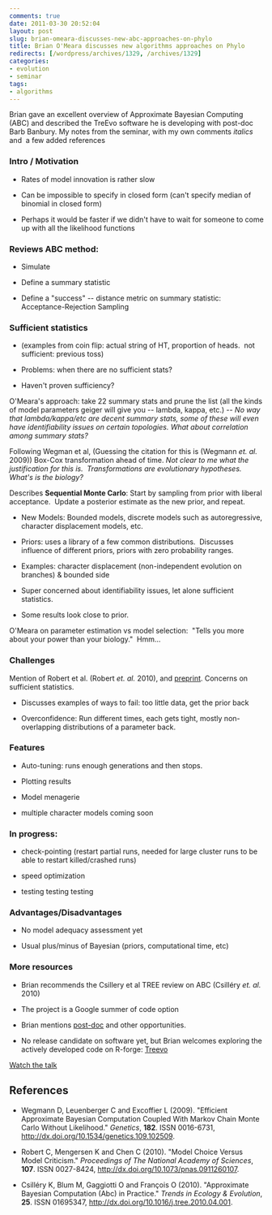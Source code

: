 ```yaml
---
comments: true
date: 2011-03-30 20:52:04
layout: post
slug: brian-omeara-discusses-new-abc-approaches-on-phylo
title: Brian O'Meara discusses new algorithms approaches on Phylo
redirects: [/wordpress/archives/1329, /archives/1329]
categories:
- evolution
- seminar
tags:
- algorithms
---
```


Brian gave an excellent overview of Approximate Bayesian Computing (ABC) and described the TreEvo software he is developing with post-doc Barb Banbury. My notes from the seminar, with my own comments _italics_ and  a few added references


### Intro / Motivation





	
  * Rates of model innovation is rather slow

	
  * Can be impossible to specify in closed form (can't specify median of binomial in closed form)

	
  * Perhaps it would be faster if we didn't have to wait for someone to come up with all the likelihood functions




### Reviews ABC method:





	
  * Simulate

	
  * Define a summary statistic

	
  * Define a "success" -- distance metric on summary statistic: Acceptance-Rejection Sampling




### Sufficient statistics





	
  * (examples from coin flip: actual string of HT, proportion of heads.  not sufficient: previous toss)

	
  * Problems: when there are no sufficient stats?

	
  * Haven't proven sufficiency?


O'Meara's approach: take 22 summary stats and prune the list (all the kinds of model parameters geiger will give you -- lambda, kappa, etc.) -- _No way that lambda/kappa/etc are decent summary stats, some of these will even have identifiability issues on certain topologies.  What about correlation among summary stats?_

Following Wegman et al, (Guessing the citation for this is (Wegmann _et. al._ 2009)) Box-Cox transformation ahead of time. _Not clear to me what the justification for this is.  Transformations are evolutionary hypotheses. What's is the biology?_

Describes **Sequential Monte Carlo**:
Start by sampling from prior with liberal acceptance.  Update a posterior estimate as the new prior, and repeat.



	
  * New Models: Bounded models, discrete models such as autoregressive, character displacement models, etc.

	
  * Priors: uses a library of a few common distributions.  Discusses influence of different priors, priors with zero probability ranges.

	
  * Examples: character displacement (non-independent evolution on branches) & bounded side

	
  * Super concerned about identifiability issues, let alone sufficient statistics.

	
  * Some results look close to prior.


O'Meara on parameter estimation vs model selection:  "Tells you more about your power than your biology."  Hmm...


### Challenges


Mention of Robert et al. (Robert _et. al._ 2010), and [preprint](http://arxiv.org/abs/1102.4432). Concerns on sufficient statistics.



	
  * Discusses examples of ways to fail: too little data, get the prior back

	
  * Overconfidence: Run different times, each gets tight, mostly non-overlapping distributions of a parameter back.




### Features





	
  * Auto-tuning: runs enough generations and then stops.

	
  * Plotting results

	
  * Model menagerie

	
  * multiple character models coming soon




### In progress:





	
  * check-pointing (restart partial runs, needed for large cluster runs to be able to restart killed/crashed runs)

	
  * speed optimization

	
  * testing testing testing




### Advantages/Disadvantages





	
  * No model adequacy assessment yet

	
  * Usual plus/minus of Bayesian (priors, computational time, etc)




### More resources





	
  * Brian recommends the Csillery et al TREE review on ABC (Csilléry _et. al._ 2010)

	
  * The project is a Google summer of code option

	
  * Brian mentions [post-doc](http://www.brianomeara.info/lab) and other opportunities.

	
  * No release candidate on software yet, but Brian welcomes exploring the actively developed code on R-forge: [Treevo](https://r-forge.r-project.org/projects/treevo/)




[Watch the talk](http://evo.caltech.edu/evoBeta/player/EVOPlayer.jnlp?fileToPlay=http://phyloseminar.org/recorded/012_omeara.evx)

## References


- Wegmann D, Leuenberger C and Excoffier L (2009).
"Efficient Approximate Bayesian Computation Coupled With Markov Chain Monte Carlo Without Likelihood."
*Genetics*, **182**.
ISSN 0016-6731, <a href="http://dx.doi.org/10.1534/genetics.109.102509">http://dx.doi.org/10.1534/genetics.109.102509</a>.

- Robert C, Mengersen K and Chen C (2010).
"Model Choice Versus Model Criticism."
*Proceedings of The National Academy of Sciences*, **107**.
ISSN 0027-8424, <a href="http://dx.doi.org/10.1073/pnas.0911260107">http://dx.doi.org/10.1073/pnas.0911260107</a>.

- Csilléry K, Blum M, Gaggiotti O and François O (2010).
"Approximate Bayesian Computation (Abc) in Practice."
*Trends in Ecology &amp; Evolution*, **25**.
ISSN 01695347, <a href="http://dx.doi.org/10.1016/j.tree.2010.04.001">http://dx.doi.org/10.1016/j.tree.2010.04.001</a>.
